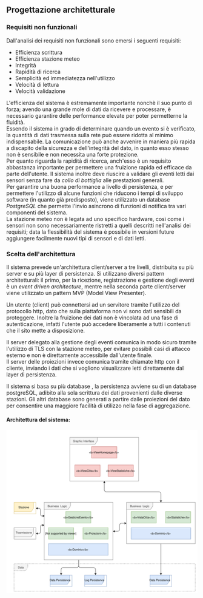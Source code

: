 ## Progettazione architetturale

### Requisiti non funzionali

Dall'analisi dei requisiti non funzionali sono emersi i seguenti requisiti:
-   Efficienza scrittura
-   Efficienza stazione meteo	
-   Integrità
-   Rapidità di ricerca	
-   Semplicità ed immediatezza nell'utilizzo
-   Velocità di lettura
-   Velocità validazione

L'efficienza del sistema è estremamente importante nonchè il suo punto di forza; avendo una grande mole di dati da ricevere e processare, è necessario garantire delle performance elevate per poter permetterne la fluidità. <br>Essendo il sistema in grado di determinare quando un evento si è verificato, la quantità di dati trasmessa sulla rete può essere ridotta al minimo indispensabile. La comunicazione può anche avvenire in maniera più rapida a discapito della sicurezza e dell'integrità del dato, in quanto esso stesso non è sensibile e non necessita una forte protezione.<br>Per quanto riguarda la rapidità di ricerca, anch'esso è un requisito abbastanza importante per permettere una fruizione rapida ed efficace da parte dell'utente. Il sistema inoltre deve riuscire a validare gli eventi letti dai sensori senza fare da *collo di bottiglia* alle prestazioni generali. <br>Per garantire una buona performance a livello di persistenza, e per permettere l'utilizzo di alcune funzioni che riducono i tempi di sviluppo software (in quanto già predisposto), viene utilizzato un database *PostgreSQL* che permette l'invio asincrono di funzioni di notifica tra vari componenti del sistema. <br>La stazione meteo non è legata ad uno specifico hardware, così come i sensori non sono necessariamente ristretti a quelli descritti nell'analisi dei requisiti; data la flessibilità del sistema è possibile in versioni future aggiungere facilmente nuovi tipi di sensori e di dati letti.

### Scelta dell'architettura

Il sistema prevede un'architettura client/server a tre livelli, distribuita su più server e su più layer di persistenza. Si utilizzano diversi pattern architetturali: il primo, per la ricezione, registrazione e gestione degli eventi è un *event driven architecture*, mentre nella seconda parte client/server viene utilizzato un pattern MVP (Model View Presenter).


Un utente (client) può connettersi ad un servitore tramite l'utilizzo del protocollo http, dato che sulla piattaforma non vi sono dati sensibili da proteggere. Inoltre la fruizione dei dati non è vincolata ad una fase di autenticazione, infatti l'utente può accedere liberamente a tutti i contenuti che il sito mette a disposizione.

Il server delegato alla gestione degli eventi comunica in modo sicuro tramite l'utilizzo di TLS con la stazione meteo, per evitare possibili casi di attacco esterno e non è direttamente accessibile dall'utente finale. <br> Il server delle proiezioni invece comunica tramite chiamate http con il cliente, inviando i dati che si vogliono visualizzare letti direttamente dal layer di persistenza.

Il sistema si basa su più database , la persistenza avviene su di un database postgreSQL, adibito alla sola scrittura dei dati provenienti dalle diverse stazioni.
Gli altri database sono generati a partire dalle proiezioni del dato per consentire una maggiore facilità di utilizzo nella fase di aggregazione.

#### Architettura del sistema:

![](resources/ArchitetturaSistema.svg)
